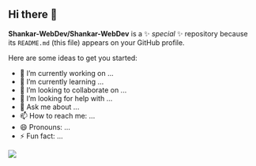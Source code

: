 ## Hi there 👋

**Shankar-WebDev/Shankar-WebDev** is a ✨ _special_ ✨ repository because its `README.md` (this file) appears on your GitHub profile.

Here are some ideas to get you started:

- 🔭 I’m currently working on ...
- 🌱 I’m currently learning ...
- 👯 I’m looking to collaborate on ...
- 🤔 I’m looking for help with ...
- 💬 Ask me about ...
- 📫 How to reach me: ...
- 😄 Pronouns: ...
- ⚡ Fun fact: ...


<img align="center" src="https://github-readme-stats.vercel.app/api/top-langs/?username=Shankar-WebDev&layout=compact&theme=buefy&hide_border=true" /></a> 
